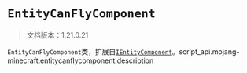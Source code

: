 # `EntityCanFlyComponent`

> 文档版本：1.21.0.21

`EntityCanFlyComponent`类，扩展自[`IEntityComponent`](./ientitycomponent.md)。script_api.mojang-minecraft.entitycanflycomponent.description
